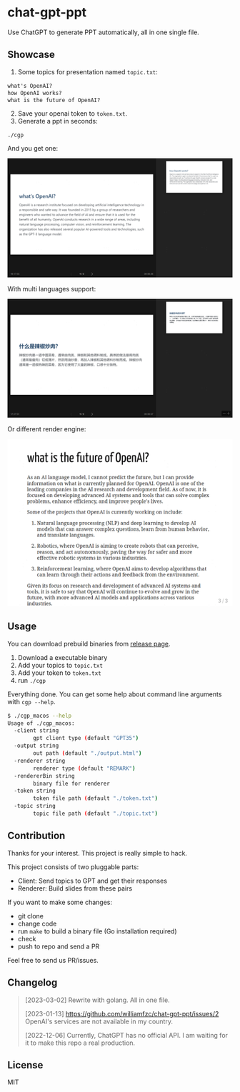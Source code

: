 # chat-gpt-ppt

Use ChatGPT to generate PPT automatically, all in one single file.

## Showcase

1. Some topics for presentation named `topic.txt`:

```
what's OpenAI?
how OpenAI works?
what is the future of OpenAI?
```

2. Save your openai token to `token.txt`.
3. Generate a ppt in seconds:

```
./cgp
```

And you get one:

![](./doc/sample.png)

With multi languages support:

![](./doc/sample-chi.png)

Or different render engine:

![](./doc/sample-remark.png)

## Usage

You can download prebuild binaries from [release page](https://github.com/williamfzc/chat-gpt-ppt/releases).

1. Download a executable binary
2. Add your topics to `topic.txt`
3. Add your token to `token.txt`
4. run `./cgp`

Everything done. You can get some help about command line arguments with `cgp --help`. 

```bash
$ ./cgp_macos --help
Usage of ./cgp_macos:
  -client string
        gpt client type (default "GPT35")
  -output string
        out path (default "./output.html")
  -renderer string
        renderer type (default "REMARK")
  -rendererBin string
        binary file for renderer
  -token string
        token file path (default "./token.txt")
  -topic string
        topic file path (default "./topic.txt")
```

## Contribution

Thanks for your interest. This project is really simple to hack.

This project consists of two pluggable parts:

- Client: Send topics to GPT and get their responses
- Renderer: Build slides from these pairs

If you want to make some changes:

- git clone
- change code
- run `make` to build a binary file (Go installation required)
- check
- push to repo and send a PR

Feel free to send us PR/issues.

## Changelog

> [2023-03-02] Rewrite with golang. All in one file.
>
> [2023-01-13] https://github.com/williamfzc/chat-gpt-ppt/issues/2 OpenAI's services are not available in my country.
>
> [2022-12-06] Currently, ChatGPT has no official API. I am waiting for it to make this repo a real production.

## License

MIT
